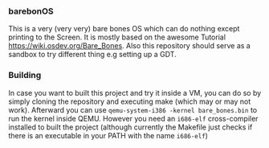 ### barebonOS

This is a very (very very) bare bones OS which can do nothing except printing to the Screen.
It is mostly based on the awesome Tutorial https://wiki.osdev.org/Bare_Bones. Also this 
repository should serve as a sandbox to try different thing e.g setting up a GDT.

### Building

In case you want to built this project and try it inside a VM, you can do so by simply cloning
the repository and executing make (which may or may not work). Afterward you can use 
`qemu-system-i386 -kernel bare_bones.bin` to run the kernel inside QEMU. 
However you need an `i686-elf` cross-compiler installed to built the project (although currently
the Makefile just checks if there is an executable in your PATH with the name `i686-elf`)
